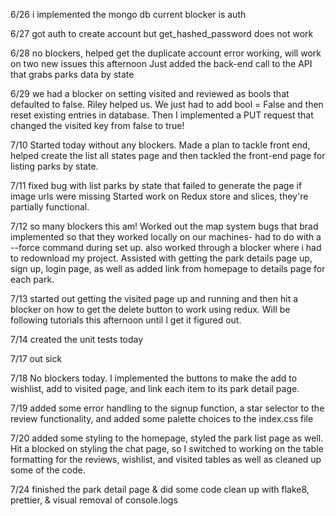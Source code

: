 6/26
i implemented the mongo db
current blocker is auth

6/27
got auth to create account but get_hashed_password does not work

6/28
no blockers, helped get the duplicate account error working, will work on two new issues this afternoon
Just added the back-end call to the API that grabs parks data by state

6/29
we had a blocker on setting visited and reviewed as bools that defaulted to false. Riley helped us. We just had to add bool = False and then reset existing entries in database. Then I implemented a PUT request that changed the visited key from false to true!

7/10
Started today without any blockers. Made a plan to tackle front end, helped create the list all states page and then tackled the front-end page for listing parks by state.

7/11
fixed bug with list parks by state that failed to generate the page if image urls were missing
Started work on Redux store and slices, they're partially functional.

7/12
so many blockers this am! Worked out the map system bugs that brad implemented so that they worked locally on our machines- had to do with a --force command during set up. also worked through a blocker where i had to redownload my project. Assisted with getting the park details page up, sign up, login page, as well as added link from homepage to details page for each park.

7/13
started out getting the visited page up and running and then hit a blocker on how to get the delete button to work using redux. Will be following tutorials this afternoon until I get it figured out.

7/14
created the unit tests today

7/17
out sick

7/18
No blockers today. I implemented the buttons to make the add to wishlist, add to visited page, and link each item to its park detail page.

7/19
added some error handling to the signup function, a star selector to the review functionality, and added some palette choices to the index.css file

7/20
added some styling to the homepage, styled the park list page as well. Hit a blocked on styling the chat page, so I switched to working on the table formatting for the reviews, wishlist, and visited tables as well as cleaned up some of the code.

7/24
finished the park detail page & did some code clean up with flake8, prettier, & visual removal of console.logs

